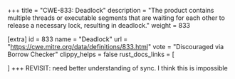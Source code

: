 +++
title = "CWE-833: Deadlock"
description	= "The product contains multiple threads or executable segments that are waiting for each other to release a necessary lock, resulting in deadlock."
weight = 833

[extra]
id = 833
name = "Deadlock"
url = "https://cwe.mitre.org/data/definitions/833.html"
vote = "Discouraged via Borrow Checker"
clippy_helps = false
rust_docs_links = [
	
]
+++
REVISIT: need better understanding of sync. I think this is impossible
